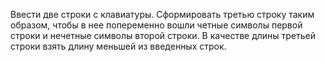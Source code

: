  Ввести две строки с клавиатуры. Сформировать третью строку таким образом, чтобы в нее попеременно вошли четные символы первой строки и нечетные символы второй строки. В качестве длины третьей строки взять длину меньшей из введенных строк.